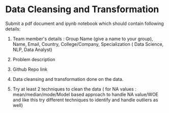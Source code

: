 # Data Cleansing and Transformation

Submit a pdf document and ipynb notebook which should contain following details:

1. Team member's details : Group Name (give a name to your group), Name, Email, Country, College/Company, Specialization ( Data Science, NLP, Data Analyst)

2. Problem description

3. Github Repo link

4. Data cleansing and transformation done on the data.

5. Try at least 2 techniques to clean the data ( for NA values : mean/median/mode/Model based approach to handle NA value/WOE and like this try different techniques to identify and handle outliers as well)


